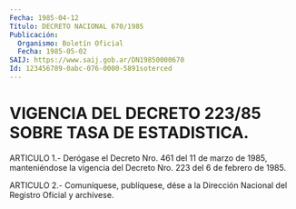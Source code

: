 ```yaml
---
Fecha: 1985-04-12
Título: DECRETO NACIONAL 670/1985
Publicación:
  Organismo: Boletín Oficial
  Fecha: 1985-05-02
SAIJ: https://www.saij.gob.ar/DN19850000670
Id: 123456789-0abc-076-0000-5891soterced
---
```

# VIGENCIA DEL DECRETO 223/85 SOBRE TASA DE ESTADISTICA.

<a id="1"></a>
ARTICULO  1.- Derógase el Decreto Nro. 461 del 11 de marzo de 1985, manteniéndose  la vigencia del Decreto Nro. 223 del 6 de febrero de 1985.

<a id="2"></a>
ARTICULO  2.- Comuníquese, publíquese, dése a la Dirección Nacional del Registro Oficial y archívese.